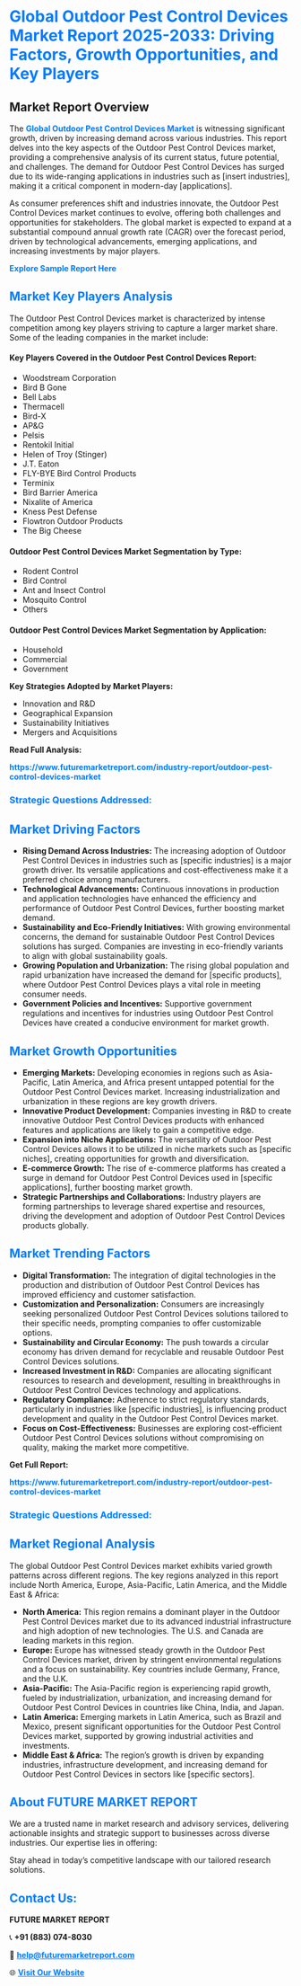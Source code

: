<h1 style="color: #007BFF;">Global Outdoor Pest Control Devices Market Report 2025-2033: Driving Factors, Growth Opportunities, and Key Players</h1>

<section id="overview">
<h2>Market Report Overview</h2>
<p>The <a href="https://www.futuremarketreport.com/industry-report/outdoor-pest-control-devices-market" style="color: #007BFF; text-decoration: none;"><strong>Global Outdoor Pest Control Devices Market</strong></a> is witnessing significant growth, driven by increasing demand across various industries. This report delves into the key aspects of the Outdoor Pest Control Devices market, providing a comprehensive analysis of its current status, future potential, and challenges. The demand for Outdoor Pest Control Devices has surged due to its wide-ranging applications in industries such as [insert industries], making it a critical component in modern-day [applications].</p>
<p>As consumer preferences shift and industries innovate, the Outdoor Pest Control Devices market continues to evolve, offering both challenges and opportunities for stakeholders. The global market is expected to expand at a substantial compound annual growth rate (CAGR) over the forecast period, driven by technological advancements, emerging applications, and increasing investments by major players.</p>
</section>

<section id="overview">
<p><a href="https://www.futuremarketreport.com/request-sample/reportId=28777" style="color: #007BFF; text-decoration: none;"><strong>Explore Sample Report Here</strong></a></p>
</section>

<section id="key-players">
<h2 style="color: #007BFF;">Market Key Players Analysis</h2>
<p>The Outdoor Pest Control Devices market is characterized by intense competition among key players striving to capture a larger market share. Some of the leading companies in the market include:</p>
<h4>Key Players Covered in the Outdoor Pest Control Devices Report:</h4>
<ul><li>Woodstream Corporation</li><li>Bird B Gone</li><li>Bell Labs</li><li>Thermacell</li><li>Bird-X</li><li>AP&amp;G</li><li>Pelsis</li><li>Rentokil Initial</li><li>Helen of Troy (Stinger)</li><li>J.T. Eaton</li><li>FLY-BYE Bird Control Products</li><li>Terminix</li><li>Bird Barrier America</li><li>Nixalite of America</li><li>Kness Pest Defense</li><li>Flowtron Outdoor Products</li><li>The Big Cheese</li></ul>
<h4>Outdoor Pest Control Devices Market Segmentation by Type:</h4>
<ul><li>Rodent Control</li><li>Bird Control</li><li>Ant and Insect Control</li><li>Mosquito Control</li><li>Others</li></ul>

<h4>Outdoor Pest Control Devices Market Segmentation by Application:</h4>
<ul><li>Household</li><li>Commercial</li><li>Government</li></ul>
<p><strong>Key Strategies Adopted by Market Players:</strong></p>
<ul>
<li>Innovation and R&D</li>
<li>Geographical Expansion</li>
<li>Sustainability Initiatives</li>
<li>Mergers and Acquisitions</li>
</ul>
</section>

<section>
<p><strong>Read Full Analysis: </strong></p><a href="https://www.futuremarketreport.com/industry-report/outdoor-pest-control-devices-market" style="color: #007BFF; text-decoration: none;"><strong>https://www.futuremarketreport.com/industry-report/outdoor-pest-control-devices-market</strong></a>
<h3 style="color: #007BFF;">Strategic Questions Addressed:</h3>
</section>

<section id="driving-factors">
<h2 style="color: #007BFF;">Market Driving Factors</h2>
<ul>
<li><strong>Rising Demand Across Industries:</strong> The increasing adoption of Outdoor Pest Control Devices in industries such as [specific industries] is a major growth driver. Its versatile applications and cost-effectiveness make it a preferred choice among manufacturers.</li>
<li><strong>Technological Advancements:</strong> Continuous innovations in production and application technologies have enhanced the efficiency and performance of Outdoor Pest Control Devices, further boosting market demand.</li>
<li><strong>Sustainability and Eco-Friendly Initiatives:</strong> With growing environmental concerns, the demand for sustainable Outdoor Pest Control Devices solutions has surged. Companies are investing in eco-friendly variants to align with global sustainability goals.</li>
<li><strong>Growing Population and Urbanization:</strong> The rising global population and rapid urbanization have increased the demand for [specific products], where Outdoor Pest Control Devices plays a vital role in meeting consumer needs.</li>
<li><strong>Government Policies and Incentives:</strong> Supportive government regulations and incentives for industries using Outdoor Pest Control Devices have created a conducive environment for market growth.</li>
</ul>
</section>

<section id="growth-opportunities">
<h2 style="color: #007BFF;">Market Growth Opportunities</h2>
<ul>
<li><strong>Emerging Markets:</strong> Developing economies in regions such as Asia-Pacific, Latin America, and Africa present untapped potential for the Outdoor Pest Control Devices market. Increasing industrialization and urbanization in these regions are key growth drivers.</li>
<li><strong>Innovative Product Development:</strong> Companies investing in R&D to create innovative Outdoor Pest Control Devices products with enhanced features and applications are likely to gain a competitive edge.</li>
<li><strong>Expansion into Niche Applications:</strong> The versatility of Outdoor Pest Control Devices allows it to be utilized in niche markets such as [specific niches], creating opportunities for growth and diversification.</li>
<li><strong>E-commerce Growth:</strong> The rise of e-commerce platforms has created a surge in demand for Outdoor Pest Control Devices used in [specific applications], further boosting market growth.</li>
<li><strong>Strategic Partnerships and Collaborations:</strong> Industry players are forming partnerships to leverage shared expertise and resources, driving the development and adoption of Outdoor Pest Control Devices products globally.</li>
</ul>
</section>

<section id="trending-factors">
<h2 style="color: #007BFF;">Market Trending Factors</h2>
<ul>
<li><strong>Digital Transformation:</strong> The integration of digital technologies in the production and distribution of Outdoor Pest Control Devices has improved efficiency and customer satisfaction.</li>
<li><strong>Customization and Personalization:</strong> Consumers are increasingly seeking personalized Outdoor Pest Control Devices solutions tailored to their specific needs, prompting companies to offer customizable options.</li>
<li><strong>Sustainability and Circular Economy:</strong> The push towards a circular economy has driven demand for recyclable and reusable Outdoor Pest Control Devices solutions.</li>
<li><strong>Increased Investment in R&D:</strong> Companies are allocating significant resources to research and development, resulting in breakthroughs in Outdoor Pest Control Devices technology and applications.</li>
<li><strong>Regulatory Compliance:</strong> Adherence to strict regulatory standards, particularly in industries like [specific industries], is influencing product development and quality in the Outdoor Pest Control Devices market.</li>
<li><strong>Focus on Cost-Effectiveness:</strong> Businesses are exploring cost-efficient Outdoor Pest Control Devices solutions without compromising on quality, making the market more competitive.</li>
</ul>
</section>

<section>
<p><strong>Get Full Report: </strong></p><a href="https://www.futuremarketreport.com/industry-report/outdoor-pest-control-devices-market" style="color: #007BFF; text-decoration: none;"><strong>https://www.futuremarketreport.com/industry-report/outdoor-pest-control-devices-market</strong></a>
<h3 style="color: #007BFF;">Strategic Questions Addressed:</h3>
</section>


<section id="regional-analysis">
<h2 style="color: #007BFF;">Market Regional Analysis</h2>
<p>The global Outdoor Pest Control Devices market exhibits varied growth patterns across different regions. The key regions analyzed in this report include North America, Europe, Asia-Pacific, Latin America, and the Middle East & Africa:</p>
<ul>
<li><strong>North America:</strong> This region remains a dominant player in the Outdoor Pest Control Devices market due to its advanced industrial infrastructure and high adoption of new technologies. The U.S. and Canada are leading markets in this region.</li>
<li><strong>Europe:</strong> Europe has witnessed steady growth in the Outdoor Pest Control Devices market, driven by stringent environmental regulations and a focus on sustainability. Key countries include Germany, France, and the U.K.</li>
<li><strong>Asia-Pacific:</strong> The Asia-Pacific region is experiencing rapid growth, fueled by industrialization, urbanization, and increasing demand for Outdoor Pest Control Devices in countries like China, India, and Japan.</li>
<li><strong>Latin America:</strong> Emerging markets in Latin America, such as Brazil and Mexico, present significant opportunities for the Outdoor Pest Control Devices market, supported by growing industrial activities and investments.</li>
<li><strong>Middle East & Africa:</strong> The region’s growth is driven by expanding industries, infrastructure development, and increasing demand for Outdoor Pest Control Devices in sectors like [specific sectors].</li>
</ul>
</section>

<footer>
<h2 style="color: #007BFF;">About FUTURE MARKET REPORT</h2>
<p>We are a trusted name in market research and advisory services, delivering actionable insights and strategic support to businesses across diverse industries. Our expertise lies in offering:</p>

<p>Stay ahead in today’s competitive landscape with our tailored research solutions.</p>

<h2 style="color: #007BFF;">Contact Us:</h2>
<p><strong>FUTURE MARKET REPORT</strong></p>
<p>📞 <strong>+91 (883) 074-8030</strong></p>
<p>📧 <strong><a href="mailto:help@futuremarketreport.com" style="color: #007BFF;">help@futuremarketreport.com</a></strong></p>
<p>🌐 <strong><a href="https://www.futuremarketreport.com/" style="color: #007BFF;">Visit Our Website</a></strong></p>
</footer>
